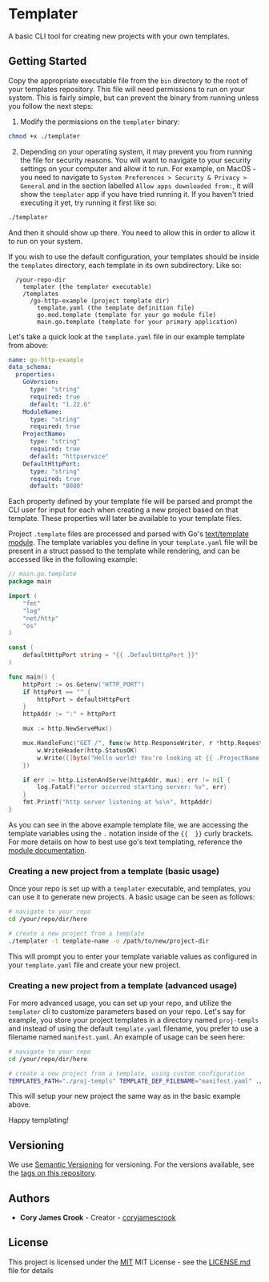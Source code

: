 # Templater

A basic CLI tool for creating new projects with your own templates.

## Getting Started

Copy the appropriate executable file from the `bin` directory to the root of your templates repository. This file will need permissions to run on your system. This is fairly simple, but can prevent the binary from running unless you follow the next steps:

1. Modify the permissions on the `templater` binary:

```bash
chmod +x ./templater
```

2. Depending on your operating system, it may prevent you from running the file for security reasons. You will want to navigate to your security settings on your computer and allow it to run. For example, on MacOS - you need to navigate to `System Preferences > Security & Privacy > General` and in the section labelled `Allow apps downloaded from:`, it will show the `templater` app if you have tried running it. If you haven't tried executing it yet, try running it first like so:

```bash
./templater
```

And then it should show up there. You need to allow this in order to allow it to run on your system.

If you wish to use the default configuration, your templates should be inside the `templates` directory, each template in its own subdirectory. Like so:

```
  /your-repo-dir
    templater (the templater executable)
    /templates
      /go-http-example (project template dir)
        template.yaml (the template definition file)
        go.mod.template (template for your go module file)
        main.go.template (template for your primary application)
```

Let's take a quick look at the `template.yaml` file in our example template from above:

```yaml
name: go-http-example
data_schema:
  properties:
    GoVersion:
      type: "string"
      required: true
      default: "1.22.6"
    ModuleName:
      type: "string"
      required: true
    ProjectName:
      type: "string"
      required: true
      default: "httpservice"
    DefaultHttpPort:
      type: "string"
      required: true
      default: "8080"
```

Each property defined by your template file will be parsed and prompt the CLI user for input for each when creating a new project based on that template. These properties will later be available to your template files.

Project `.template` files are processed and parsed with Go's [text/template module](https://pkg.go.dev/text/template). The template variables you define in your `template.yaml` file will be present in a struct passed to the template while rendering, and can be accessed like in the following example:

```go
// main.go.template
package main

import (
	"fmt"
	"log"
	"net/http"
	"os"
)

const (
	defaultHttpPort string = "{{ .DefaultHttpPort }}"
)

func main() {
	httpPort := os.Getenv("HTTP_PORT")
	if httpPort == "" {
		httpPort = defaultHttpPort
	}
	httpAddr := ":" + httpPort

	mux := http.NewServeMux()

	mux.HandleFunc("GET /", func(w http.ResponseWriter, r *http.Request) {
		w.WriteHeader(http.StatusOK)
		w.Write([]byte("Hello world! You're looking at {{ .ProjectName }}"))
	})

	if err := http.ListenAndServe(httpAddr, mux); err != nil {
		log.Fatalf("error occurred starting server: %v", err)
	}
	fmt.Printf("http server listening at %s\n", httpAddr)
}
```

As you can see in the above example template file, we are accessing the template variables using the `.` notation inside of the `{{  }}` curly brackets. For more details on how to best use go's text templating, reference the [module documentation](https://pkg.go.dev/text/template).

### Creating a new project from a template (basic usage)

Once your repo is set up with a `templater` executable, and templates, you can use it to generate new projects. A basic usage can be seen as follows:

```bash
# navigate to your repo
cd /your/repo/dir/here

# create a new project from a template
./templater -t template-name -o /path/to/new/project-dir
```

This will prompt you to enter your template variable values as configured in your `template.yaml` file and create your new project.

### Creating a new project from a template (advanced usage)

For more advanced usage, you can set up your repo, and utilize the `templater` cli to customize parameters based on your repo. Let's say for example, you store your project templates in a directory named `proj-templs` and instead of using the default `template.yaml` filename, you prefer to use a filename named `manifest.yaml`. An example of usage can be seen here:

```bash
# navigate to your repo
cd /your/repo/dir/here

# create a new project from a template, using custom configuration
TEMPLATES_PATH="./proj-templs" TEMPLATE_DEF_FILENAME="manifest.yaml" ./templater -t template-name -o /path/to/new/project-dir
```

This will setup your new project the same way as in the basic example above.

Happy templating!

## Versioning

We use [Semantic Versioning](http://semver.org/) for versioning. For the versions
available, see the [tags on this
repository](https://github.com/coryjamescrook/templater/tags).

## Authors

- **Cory James Crook** - Creator -
  [coryjamescrook](https://github.com/coryjamescrook)

## License

This project is licensed under the [MIT](https://choosealicense.com/licenses/mit)
MIT License - see the [LICENSE.md](LICENSE.md) file for
details
